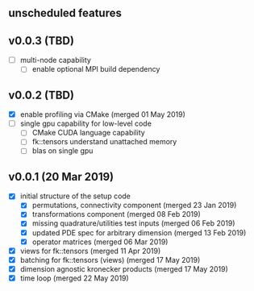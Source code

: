 
## unscheduled features

## v0.0.3 (TBD)

- [ ] multi-node capability
    - [ ] enable optional MPI build dependency

## v0.0.2 (TBD)

- [x] enable profiling via CMake (merged 01 May 2019)
- [ ] single gpu capability for low-level code
    - [ ] CMake CUDA language capability
    - [ ] fk::tensors understand unattached memory
    - [ ] blas on single gpu

## v0.0.1 (20 Mar 2019)

- [x] initial structure of the setup code
    - [x] permutations, connectivity component (merged 23 Jan 2019)
    - [x] transformations component (merged 08 Feb 2019)
    - [x] missing quadrature/utilities test inputs (merged 06 Feb 2019)
    - [x] updated PDE spec for arbitrary dimension (merged 13 Feb 2019)
    - [x] operator matrices (merged 06 Mar 2019)
- [x] views for fk::tensors (merged 11 Apr 2019)
- [x] batching for fk::tensors (views) (merged 17 May 2019)
- [x] dimension agnostic kronecker products (merged 17 May 2019)
- [x] time loop (merged 22 May 2019)

